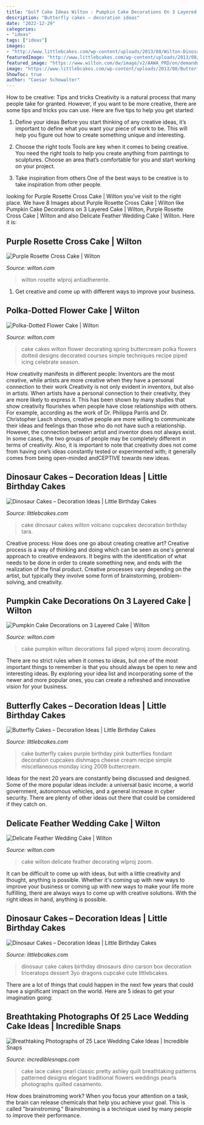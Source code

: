 ```yaml
---
title: "Golf Cake Ideas Wilton : Pumpkin Cake Decorations On 3 Layered Cake"
description: "Butterfly cakes – decoration ideas"
date: "2022-12-29"
categories:
- "ideas"
tags: ["ideas"]
images:
- "http://www.littlebcakes.com/wp-content/uploads/2013/08/Wilton-Dinosaur-Cake.jpg"
featuredImage: "http://www.littlebcakes.com/wp-content/uploads/2013/08/Wilton-Dinosaur-Cake.jpg"
featured_image: "https://www.wilton.com/dw/image/v2/AAWA_PRD/on/demandware.static/-/Sites-wilton-project-master/default/dw606da5b2/images/project/WLPROJ-8061/Polka-Dotted-Flower-Cake.jpg?sw=1440&amp;sh=750&amp;sm=fit"
image: "https://www.littlebcakes.com/wp-content/uploads/2013/08/Butterfly-Cake.jpg"
ShowToc: true
author: "Caesar Schowalter"
---
```



How to be creative: Tips and tricks
Creativity is a natural process that many people take for granted. However, if you want to be more creative, there are some tips and tricks you can use. Here are five tips to help you get started:
1. Define your ideas
Before you start thinking of any creative ideas, it’s important to define what you want your piece of work to be. This will help you figure out how to create something unique and interesting.

2. Choose the right tools
Tools are key when it comes to being creative. You need the right tools to help you create anything from paintings to sculptures. Choose an area that’s comfortable for you and start working on your project.
3. Take inspiration from others
One of the best ways to be creative is to take inspiration from other people.

	

		
looking for Purple Rosette Cross Cake | Wilton you've visit to the right place. We have 8 Images about Purple Rosette Cross Cake | Wilton like Pumpkin Cake Decorations on 3 Layered Cake | Wilton, Purple Rosette Cross Cake | Wilton and also Delicate Feather Wedding Cake | Wilton. Here it is:
		
    
## Purple Rosette Cross Cake | Wilton

<img loading=lazy src="https://www.wilton.com/dw/image/v2/AAWA_PRD/on/demandware.static/-/Sites-wilton-project-master/default/dw0b0bcc7e/images/project/WLPROJ-9405/Purple_Cross_cake.jpg?sw=1440&amp;sh=750&amp;sm=fit" onerror="this.onerror=null;this.src='https://tse4.mm.bing.net/th?id=OIP.QxSq9ec0Cw6umwN0K6YK5AHaHa&amp;pid=15.1';" alt="Purple Rosette Cross Cake | Wilton">

_Source: wilton.com_

>wilton rosette wlproj antiadherente. 

	

1. Get creative and come up with different ways to improve your business.

    
## Polka-Dotted Flower Cake | Wilton

<img loading=lazy src="https://www.wilton.com/dw/image/v2/AAWA_PRD/on/demandware.static/-/Sites-wilton-project-master/default/dw606da5b2/images/project/WLPROJ-8061/Polka-Dotted-Flower-Cake.jpg?sw=1440&amp;sh=750&amp;sm=fit" onerror="this.onerror=null;this.src='https://tse2.mm.bing.net/th?id=OIP.QdoTG8QObjVSj2uyHB0BgwHaHa&amp;pid=15.1';" alt="Polka-Dotted Flower Cake | Wilton">

_Source: wilton.com_

>cake cakes wilton flower decorating spring buttercream polka flowers dotted designs decorated courses simple techniques recipe piped icing celebrate season. 

	

How creativity manifests in different people: Inventors are the most creative, while artists are more creative when they have a personal connection to their work
Creativity is not only evident in inventors, but also in artists. When artists have a personal connection to their creativity, they are more likely to express it. This has been shown by many studies that show creativity flourishes when people have close relationships with others. For example, according as the work of Dr. Philippa Parris and Dr. Christopher Lasch shows, creative people are more willing to communicate their ideas and feelings than those who do not have such a relationship. 
However, the connection between artist and inventor does not always exist. In some cases, the two groups of people may be completely different in terms of creativity. Also, it is important to note that creativity does not come from having one’s ideas constantly tested or experimented with; it generally comes from being open-minded andCEPTIVE towards new ideas.

    
## Dinosaur Cakes – Decoration Ideas | Little Birthday Cakes

<img loading=lazy src="http://www.littlebcakes.com/wp-content/uploads/2013/08/Wilton-Dinosaur-Cake.jpg" onerror="this.onerror=null;this.src='https://tse1.mm.bing.net/th?id=OIP.GhH5smQiOKdfzdMbF81kYAHaGq&amp;pid=15.1';" alt="Dinosaur Cakes – Decoration Ideas | Little Birthday Cakes">

_Source: littlebcakes.com_

>cake dinosaur cakes wilton volcano cupcakes decoration birthday tara. 

	

Creative process: How does one go about creating creative art?
Creative process is a way of thinking and doing which can be seen as one's general approach to creative endeavors. It begins with the identification of what needs to be done in order to create something new, and ends with the realization of the final product. Creative processes vary depending on the artist, but typically they involve some form of brainstorming, problem-solving, and creativity.

    
## Pumpkin Cake Decorations On 3 Layered Cake | Wilton

<img loading=lazy src="https://www.wilton.com/dw/image/v2/AAWA_PRD/on/demandware.static/-/Sites-wilton-project-master/default/dw4f56beb6/images/project/WLPROJ-9463/Pumpkin-Cake_2.jpg?sw=1440&amp;sh=750&amp;sm=fit" onerror="this.onerror=null;this.src='https://tse4.mm.bing.net/th?id=OIP.k8IDu7Y5XZkoqQHNIzIj4AHaHa&amp;pid=15.1';" alt="Pumpkin Cake Decorations on 3 Layered Cake | Wilton">

_Source: wilton.com_

>cake pumpkin wilton decorations fall piped wlproj zoom decorating. 

	

There are no strict rules when it comes to ideas, but one of the most important things to remember is that you should always be open to new and interesting ideas. By exploring your idea list and incorporating some of the newer and more popular ones, you can create a refreshed and innovative vision for your business.

    
## Butterfly Cakes – Decoration Ideas | Little Birthday Cakes

<img loading=lazy src="https://www.littlebcakes.com/wp-content/uploads/2013/08/Butterfly-Cake.jpg" onerror="this.onerror=null;this.src='https://tse1.mm.bing.net/th?id=OIP.DghrBT4RO9w6eoB7XBXutAHaFj&amp;pid=15.1';" alt="Butterfly Cakes – Decoration Ideas | Little Birthday Cakes">

_Source: littlebcakes.com_

>cake butterfly cakes purple birthday pink butterflies fondant decoration cupcakes dishmaps cheese cream recipe simple miscellaneous monday icing 2009 buttercream. 

	

Ideas for the next 20 years are constantly being discussed and designed. Some of the more popular ideas include: a universal basic income, a world government, autonomous vehicles, and a general increase in cyber security. There are plenty of other ideas out there that could be considered if they catch on.

    
## Delicate Feather Wedding Cake | Wilton

<img loading=lazy src="https://www.wilton.com/dw/image/v2/AAWA_PRD/on/demandware.static/-/Sites-wilton-project-master/default/dw630bc602/images/project/WLPROJ-7631/ReCa1302313b.jpg?sw=1440&amp;sh=750&amp;sm=fit" onerror="this.onerror=null;this.src='https://tse1.mm.bing.net/th?id=OIP.C2l_ymOnHGn1--hldaLpHgHaHa&amp;pid=15.1';" alt="Delicate Feather Wedding Cake | Wilton">

_Source: wilton.com_

>cake wilton delicate feather decorating wlproj zoom. 

	

It can be difficult to come up with ideas, but with a little creativity and thought, anything is possible. Whether it's coming up with new ways to improve your business or coming up with new ways to make your life more fulfilling, there are always ways to come up with creative solutions. With the right ideas in hand, anything is possible.

    
## Dinosaur Cakes – Decoration Ideas | Little Birthday Cakes

<img loading=lazy src="http://www.littlebcakes.com/wp-content/uploads/2013/08/Dinosaur-Cake-1024x768.jpg" onerror="this.onerror=null;this.src='https://tse3.mm.bing.net/th?id=OIP.yxLmlnFtWO7gfoRfEQ5ZkAHaFj&amp;pid=15.1';" alt="Dinosaur Cakes – Decoration Ideas | Little Birthday Cakes">

_Source: littlebcakes.com_

>dinosaur cake cakes birthday dinosaurs dino carson box decoration triceratops dessert 3yo dragons cupcake cute littlebcakes. 

	

There are a lot of things that could happen in the next few years that could have a significant impact on the world. Here are 5 ideas to get your imagination going: 

    
## Breathtaking Photographs Of 25 Lace Wedding Cake Ideas | Incredible Snaps

<img loading=lazy src="https://www.incrediblesnaps.com/wp-content/uploads/2014/11/Lace-Wedding-Cakes-14.jpg" onerror="this.onerror=null;this.src='https://tse2.mm.bing.net/th?id=OIP.kKLoQAXd5Dtclm2RcVgI1gHaLI&amp;pid=15.1';" alt="Breathtaking Photographs of 25 Lace Wedding Cake Ideas | Incredible Snaps">

_Source: incrediblesnaps.com_

>cake lace cakes pearl classic pretty ashley quilt breathtaking patterns patterned designs elegant traditional flowers weddings pearls photographs quilted casamento. 

	

How does brainstroming work?
When you focus your attention on a task, the brain can release chemicals that help you achieve your goal. This is called "brainstroming." Brainstroming is a technique used by many people to improve their performance.

